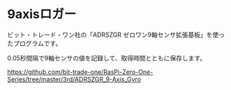 # 9axisロガー
ビット・トレード・ワン社の「ADRSZGR ゼロワン9軸センサ拡張基板」を使ったプログラムです。

0.05秒間隔で9軸センサの値を記録して、取得時間とともに保存します。

https://github.com/bit-trade-one/RasPi-Zero-One-Series/tree/master/3rd/ADRSZGR_9-Axis_Gyro


